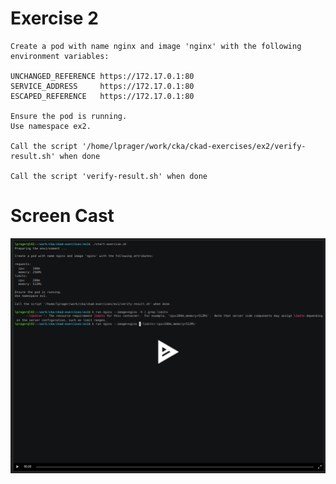 # Exercise 2

```
Create a pod with name nginx and image 'nginx' with the following environment variables:

UNCHANGED_REFERENCE https://172.17.0.1:80
SERVICE_ADDRESS     https://172.17.0.1:80
ESCAPED_REFERENCE   https://172.17.0.1:80

Ensure the pod is running.
Use namespace ex2.

Call the script '/home/lprager/work/cka/ckad-exercises/ex2/verify-result.sh' when done

Call the script 'verify-result.sh' when done
```

# Screen Cast
[![asciicast](../ex1/ex1.png)](https://asciinema.org/a/DYN3BUWMUtcPOO15snG1utWYx)

